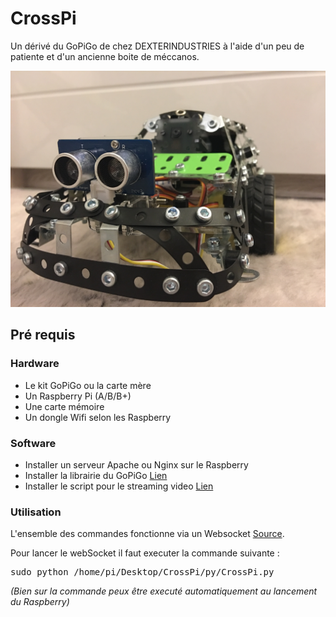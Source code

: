# CrossPi
Un dérivé du GoPiGo de chez DEXTERINDUSTRIES à l'aide d'un peu de patiente et d'un ancienne boite de méccanos.

![ CrossPi ](https://github.com/gaudinjeremy/CrossPi/blob/master/_Photos/IMG_4106.JPG)

<h2>Pré requis</h2>
<h3>Hardware</h3>
<ul>
<li>Le kit GoPiGo ou la carte mère</li>
<li>Un Raspberry Pi (A/B/B+)</li>
<li>Une carte mémoire</li>
<li>Un dongle Wifi selon les Raspberry</li>
</ul>

<h3>Software</h3>
<ul>
<li>Installer un serveur Apache ou Nginx sur le Raspberry</li>
<li>Installer la librairie du GoPiGo <a href="https://github.com/DexterInd/GoPiGo" target="_blank">Lien</a></li>
<li>Installer le script pour le streaming video <a href="https://github.com/DexterInd/GoPiGo/blob/master/Software/Python/Examples/Browser_Streaming_Robot/browser_stream_setup.sh" target="_blank">Lien</a></li>
</ul>

<h3>Utilisation</h3>
<p>L'ensemble des commandes fonctionne via un Websocket <a href="https://github.com/dpallot/simple-websocket-server" target="_blank">Source</a>.</p>

Pour lancer le webSocket il faut executer la commande suivante :

<pre>sudo python /home/pi/Desktop/CrossPi/py/CrossPi.py</pre>

<p><i>(Bien sur la commande peux être executé automatiquement au lancement du Raspberry)</i></p>
